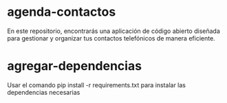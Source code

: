 # agenda-contactos
En este repositorio, encontrarás una aplicación de código abierto diseñada para gestionar y organizar tus contactos telefónicos de manera eficiente. 


# agregar-dependencias
Usar el comando pip install -r requirements.txt para instalar las dependencias necesarias
